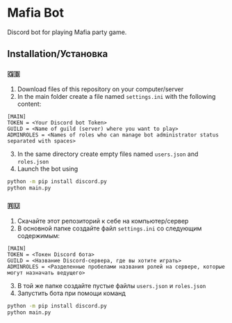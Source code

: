 # Mafia Bot

Discord bot for playing Mafia party game.

## Installation/Установка

### :gb:

1. Download files of this repository on your computer/server
2. In the main folder create a file named ``settings.ini`` with the following content:

```
[MAIN]
TOKEN = <Your Discord bot Token>
GUILD = <Name of guild (server) where you want to play> 
ADMINROLES = <Names of roles who can manage bot administrator status separated with spaces>
```

3. In the same directory create empty files named ``users.json`` and ``roles.json``
4. Launch the bot using

```bash
python -m pip install discord.py
python main.py
```

### :ru:

1. Скачайте этот репозиторий к себе на компьютер/сервер
2. В основной папке создайте файл ``settings.ini`` со следующим содержимым:

```
[MAIN]
TOKEN = <Токен Discord бота>
GUILD = <Название Discord-сервера, где вы хотите играть> 
ADMINROLES = <Разделенные пробелами названия ролей на сервере, которые могут назначать ведущего>
```

3. В той же папке создайте пустые файлы ``users.json`` и ``roles.json``
4. Запустить бота при помощи команд

```bash
python -m pip install discord.py
python main.py
```
